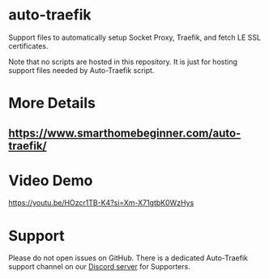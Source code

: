 # auto-traefik
Support files to automatically setup Socket Proxy, Traefik, and fetch LE SSL certificates.

Note that no scripts are hosted in this repository. It is just for hosting support files needed by Auto-Traefik script. 

# More Details
## https://www.smarthomebeginner.com/auto-traefik/

# Video Demo
https://youtu.be/HOzcr1TB-K4?si=Xm-X71gtbK0WzHys

# Support
Please do not open issues on GitHub. There is a dedicated Auto-Traefik support channel on our [Discord server](https://www.smarthomebeginner.com/discord/) for Supporters.